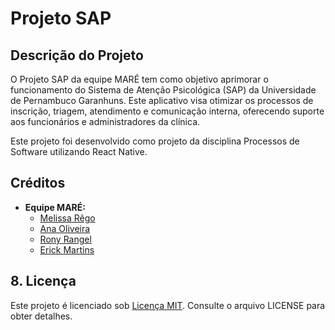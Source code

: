 # Projeto SAP

## Descrição do Projeto

O Projeto SAP da equipe MARÉ tem como objetivo aprimorar o funcionamento do Sistema de Atenção Psicológica (SAP) da Universidade de Pernambuco Garanhuns. 
Este aplicativo visa otimizar os processos de inscrição, triagem, atendimento e comunicação interna, oferecendo suporte aos funcionários e administradores da clínica.

Este projeto foi desenvolvido como projeto da disciplina Processos de Software utilizando React Native.


## Créditos

- **Equipe MARÉ:**
  - [Melissa Rêgo](https://github.com/m-rero)
  - [Ana Oliveira](https://github.com/holyvieri)
  - [Rony Rangel](https://github.com/RonyRangelSS)
  - [Erick Martins](https://github.com/ErickMartins153)

## 8. Licença

Este projeto é licenciado sob [Licença MIT](https://opensource.org/licenses/MIT). Consulte o arquivo LICENSE para obter detalhes.

